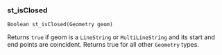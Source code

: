 ### st_isClosed
`Boolean st_isClosed(Geometry geom)`

Returns `true` if geom is a `LineString` or `MultiLineString` and its start and end points are coincident. Returns true for all other `Geometry` types.